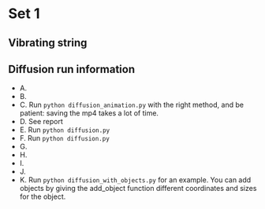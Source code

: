 # Set 1

## Vibrating string

## Diffusion run information
* A.
* B.
* C. Run ```python diffusion_animation.py``` with the right method, and be patient: saving the mp4 takes a lot of time.
* D. See report
* E. Run ```python diffusion.py```
* F. Run ```python diffusion.py```
* G.
* H.
* I.
* J.
* K. Run ```python diffusion_with_objects.py``` for an example. You can add objects by giving the add_object function different coordinates and sizes for the object.
